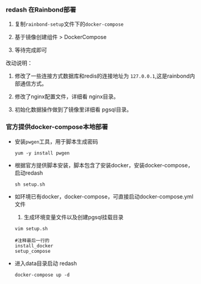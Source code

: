 ### redash 在Rainbond部署

1. 复制`rainbond-setup`文件下的`docker-compose`

2. 基于镜像创建组件 > DockerCompose

3. 等待完成即可

改动说明：
1. 修改了一些连接方式数据库和redis的连接地址为 `127.0.0.1`,这是rainbond内部通信方式。

2. 修改了nginx配置文件，详细看 nginx目录。

3. 初始化数据操作做到了镜像里详细看 pgsql目录。

### 官方提供docker-compose本地部署

* 安装`pwgen`工具，用于脚本生成密码

  ```shell
  yum -y install pwgen
  ```
* 根据官方提供脚本安装，脚本包含了安装docker，安装docker-compose，启动redash

  ```shell
  sh setup.sh
  ```

* 如环境已有docker，docker-compose，可直接启动docker-compose.yml文件

  1. 生成环境变量文件以及创建pgsql挂载目录

  ```shell
  vim setup.sh
  
  #注释最后一行的
  install_docker
  setup_compose
  ```

* 进入data目录启动 redash

  ```shell
  docker-compose up -d 
  ```

